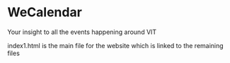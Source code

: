 # WeCalendar
Your insight to all the events happening around VIT  

index1.html is the main file for the website which is linked to the remaining files 

